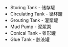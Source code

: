 ﻿* Storing Tank - 储存罐
* Circulating Tank - 循环罐
* Grouting Tank - 灌浆罐
* Mud Pump - 泥浆泵
* Conical Tank - 锥形罐
* Glue Tank - 胶液罐